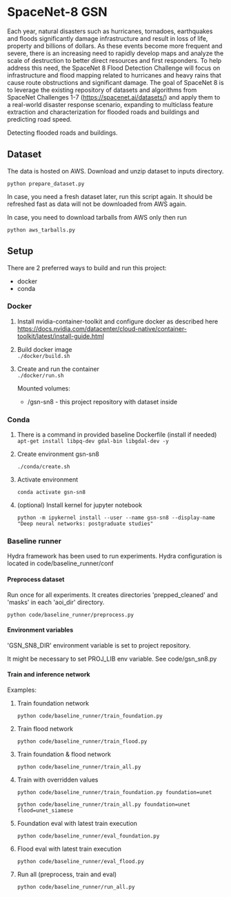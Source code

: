 # SpaceNet-8 GSN
Each year, natural disasters such as hurricanes, tornadoes, earthquakes and floods significantly damage infrastructure and result in loss of life, property and billions of dollars. As these events become more frequent and severe, there is an increasing need to rapidly develop maps and analyze the scale of destruction to better direct resources and first responders. To help address this need, the SpaceNet 8 Flood Detection Challenge will focus on infrastructure and flood mapping related to hurricanes and heavy rains that cause route obstructions and significant damage. The goal of SpaceNet 8 is to leverage the existing repository of datasets and algorithms from SpaceNet Challenges 1-7 (https://spacenet.ai/datasets/) and apply them to a real-world disaster response scenario, expanding to multiclass feature extraction and characterization for flooded roads and buildings and predicting road speed.

Detecting flooded roads and buildings.

## Dataset

The data is hosted on AWS. Download and unzip dataset to inputs directory.

`python prepare_dataset.py`

In case, you need a fresh dataset later, run this script again. 
It should be refreshed fast as data will not be downloaded from AWS again. 

In case, you need to download tarballs from AWS only then run  

`python aws_tarballs.py`

## Setup
There are 2 preferred ways to build and run this project:  
- docker
- conda
  
### Docker

1. Install nvidia-container-toolkit and configure docker as described here
   https://docs.nvidia.com/datacenter/cloud-native/container-toolkit/latest/install-guide.html

2. Build docker image  
`./docker/build.sh`

3. Create and run the container  
`./docker/run.sh`

    Mounted volumes:
   - /gsn-sn8 - this project repository with dataset inside

### Conda

1. There is a command in provided baseline Dockerfile (install if needed)
`apt-get install libpq-dev gdal-bin libgdal-dev -y`

2. Create environment gsn-sn8

   `./conda/create.sh`

3. Activate environment

   `conda activate gsn-sn8`

4. (optional) Install kernel for jupyter notebook

   `python -m ipykernel install --user --name gsn-sn8 --display-name "Deep neural networks: postgraduate studies"`

### Baseline runner

Hydra framework has been used to run experiments.
Hydra configuration is located in code/baseline_runner/conf 

#### Preprocess dataset
Run once for all experiments. 
It creates directories 'prepped_cleaned' and 'masks' in each 'aoi_dir' directory.

 `python code/baseline_runner/preprocess.py`

#### Environment variables

'GSN_SN8_DIR' environment variable is set to project repository.

It might be necessary to set PROJ_LIB env variable. See code/gsn_sn8.py

#### Train and inference network

Examples:
1. Train foundation network

    `python code/baseline_runner/train_foundation.py`

2. Train flood network

   `python code/baseline_runner/train_flood.py`

3. Train foundation & flood network

   `python code/baseline_runner/train_all.py`

4. Train with overridden values
 
   `python code/baseline_runner/train_foundation.py foundation=unet`

   `python code/baseline_runner/train_all.py foundation=unet flood=unet_siamese`

5. Foundation eval with latest train execution

   `python code/baseline_runner/eval_foundation.py`

6. Flood eval with latest train execution

   `python code/baseline_runner/eval_flood.py`

7. Run all (preprocess, train and eval)

   `python code/baseline_runner/run_all.py`

